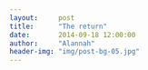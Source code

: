 ```yaml
---
layout:     post
title:      "The return"
date:       2014-09-18 12:00:00
author:     "Alannah"
header-img: "img/post-bg-05.jpg"
---
```


<p>
</p>